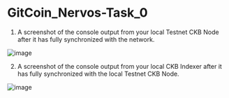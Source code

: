 # GitCoin_Nervos-Task_0

1. A screenshot of the console output from your local Testnet CKB Node after it has fully synchronized with the network.

![image](https://user-images.githubusercontent.com/87713875/128640002-c5bdb931-532b-4279-af47-019b34310b6c.png)

2. A screenshot of the console output from your local CKB Indexer after it has fully synchronized with the local Testnet CKB Node.

![image](https://user-images.githubusercontent.com/87713875/128640356-bba68a80-42af-4734-9174-bbbaf5df52e6.png)

